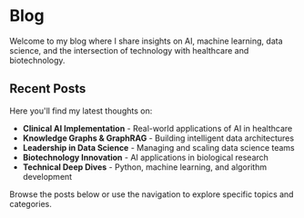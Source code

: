 # Blog

Welcome to my blog where I share insights on AI, machine learning, data science, and the intersection of technology with healthcare and biotechnology.

## Recent Posts

Here you'll find my latest thoughts on:

- **Clinical AI Implementation** - Real-world applications of AI in healthcare
- **Knowledge Graphs & GraphRAG** - Building intelligent data architectures
- **Leadership in Data Science** - Managing and scaling data science teams
- **Biotechnology Innovation** - AI applications in biological research
- **Technical Deep Dives** - Python, machine learning, and algorithm development

Browse the posts below or use the navigation to explore specific topics and categories.
